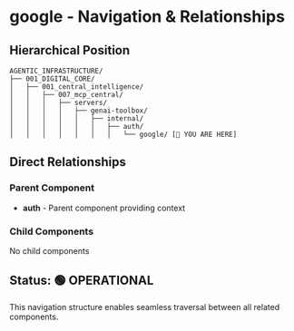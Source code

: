 # google - Navigation & Relationships

## Hierarchical Position

```
AGENTIC_INFRASTRUCTURE/
├── 001_DIGITAL_CORE/
│   ├── 001_central_intelligence/
│   │   ├── 007_mcp_central/
│   │   │   ├── servers/
│   │   │   │   ├── genai-toolbox/
│   │   │   │   │   ├── internal/
│   │   │   │   │   │   ├── auth/
│   │   │   │   │   │   │   └── google/ [📍 YOU ARE HERE]

```

## Direct Relationships

### Parent Component
- **auth** - Parent component providing context

### Child Components
No child components

## Status: 🟢 OPERATIONAL

This navigation structure enables seamless traversal between all related components.
